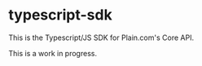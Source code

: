 # typescript-sdk

This is the Typescript/JS SDK for Plain.com's Core API.

This is a work in progress.
